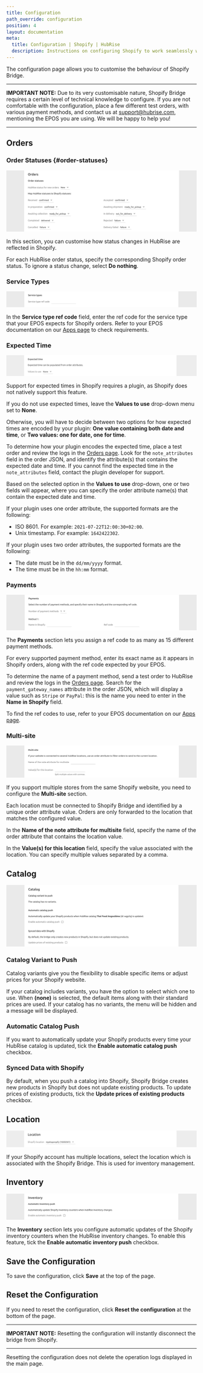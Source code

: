 ```yaml
---
title: Configuration
path_override: configuration
position: 4
layout: documentation
meta:
  title: Configuration | Shopify | HubRise
  description: Instructions on configuring Shopify to work seamlessly with HubRise and your EPOS or other apps connected to HubRise. Configuration is simple.
---
```


The configuration page allows you to customise the behaviour of Shopify Bridge.

---

**IMPORTANT NOTE:** Due to its very customisable nature, Shopify Bridge requires a certain level of technical knowledge to configure. If you are not comfortable with the configuration, place a few different test orders, with various payment methods, and contact us at support@hubrise.com, mentioning the EPOS you are using. We will be happy to help you!

---

## Orders

### Order Statuses {#order-statuses}

![Shopify Bridge configuration page, Order status section](./images/010-shopify-configuration-order-status.png)

In this section, you can customise how status changes in HubRise are reflected in Shopify.

For each HubRise order status, specify the corresponding Shopify order status. To ignore a status change, select **Do nothing**.

### Service Types

![Shopify Bridge configuration page, service types](./images/013-shopify-configuration-order-type.png)

In the **Service type ref code** field, enter the ref code for the service type that your EPOS expects for Shopify orders. Refer to your EPOS documentation on our [Apps page](/apps) to check requirements.

### Expected Time

![Shopify Bridge configuration page, order time](./images/014-shopify-configuration-order-time.png)

Support for expected times in Shopify requires a plugin, as Shopify does not natively support this feature.

If you do not use expected times, leave the **Values to use** drop-down menu set to **None**.

Otherwise, you will have to decide between two options for how expected times are encoded by your plugin: **One value containing both date and time**, or **Two values: one for date, one for time**.

To determine how your plugin encodes the expected time, place a test order and review the logs in the [Orders page](/docs/data#orders). Look for the `note_attributes` field in the order JSON, and identify the attribute(s) that contains the expected date and time. If you cannot find the expected time in the `note_attributes` field, contact the plugin developer for support.

Based on the selected option in the **Values to use** drop-down, one or two fields will appear, where you can specify the order attribute name(s) that contain the expected date and time.

If your plugin uses one order attribute, the supported formats are the following:

- ISO 8601. For example: `2021-07-22T12:00:30+02:00`.
- Unix timestamp. For example: `1642422302`.

If your plugin uses two order attributes, the supported formats are the following:

- The date must be in the `dd/mm/yyyy` format.
- The time must be in the `hh:mm` format.

### Payments

![Shopify Bridge configuration page, payment type](./images/012-shopify-configuration-order-payment.png)

The **Payments** section lets you assign a ref code to as many as 15 different payment methods.

For every supported payment method, enter its exact name as it appears in Shopify orders, along with the ref code expected by your EPOS.

To determine the name of a payment method, send a test order to HubRise and review the logs in the [Orders page](/docs/data#orders). Search for the `payment_gateway_names` attribute in the order JSON, which will display a value such as `Stripe` or `PayPal`: this is the name you need to enter in the **Name in Shopify** field.

To find the ref codes to use, refer to your EPOS documentation on our [Apps page](/apps).

### Multi-site

![Shopify Bridge configuration page, Multi-site section](./images/011-shopify-configuration-multisite.png)

If you support multiple stores from the same Shopify website, you need to configure the **Multi-site** section.

Each location must be connected to Shopify Bridge and identified by a unique order attribute value. Orders are only forwarded to the location that matches the configured value.

In the **Name of the note attribute for multisite** field, specify the name of the order attribute that contains the location value.

In the **Value(s) for this location** field, specify the value associated with the location. You can specify multiple values separated by a comma.

## Catalog

![Shopify Bridge configuration page, Catalog section](./images/015-shopify-configuration-catalog.png)

### Catalog Variant to Push

Catalog variants give you the flexibility to disable specific items or adjust prices for your Shopify website.

If your catalog includes variants, you have the option to select which one to use. When **(none)** is selected, the default items along with their standard prices are used. If your catalog has no variants, the menu will be hidden and a message will be displayed.

### Automatic Catalog Push

If you want to automatically update your Shopify products every time your HubRise catalog is updated, tick the **Enable automatic catalog push** checkbox.

### Synced Data with Shopify

By default, when you push a catalog into Shopify, Shopify Bridge creates new products in Shopify but does not update existing products. To update prices of existing products, tick the **Update prices of existing products** checkbox.

## Location

![Shopify Bridge configuration page, location](./images/017-shopify-configuration-location.png)

If your Shopify account has multiple locations, select the location which is associated with the Shopify Bridge. This is used for inventory management.

## Inventory

![Shopify Bridge configuration page, inventory](./images/016-shopify-configuration-inventory.png)

The **Inventory** section lets you configure automatic updates of the Shopify inventory counters when the HubRise inventory changes.
To enable this feature, tick the **Enable automatic inventory push** checkbox.

## Save the Configuration

To save the configuration, click **Save** at the top of the page.

## Reset the Configuration

If you need to reset the configuration, click **Reset the configuration** at the bottom of the page.

---

**IMPORTANT NOTE:** Resetting the configuration will instantly disconnect the bridge from Shopify.

---

Resetting the configuration does not delete the operation logs displayed in the main page.
